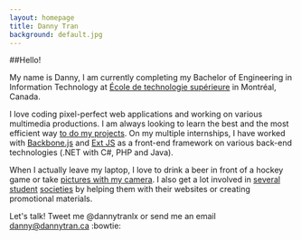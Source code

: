```yaml
---
layout: homepage
title: Danny Tran
background: default.jpg
---
```


##Hello!

My name is Danny, I am currently completing my Bachelor of Engineering in Information Technology at [&Eacute;cole de technologie sup&eacute;rieure](http://etsmtl.ca/) in Montr&eacute;al, Canada.

I love coding pixel-perfect web applications and working on various multimedia productions. I am always looking to learn the best and the most efficient way [to do my projects](projects). On my multiple internships, I have worked with [Backbone.js](http://backbonejs.org) and [Ext JS](http://sencha.com/) as a front-end framework on various back-end technologies (.NET with C#, PHP and Java).

When I actually leave my laptop, I love to drink a beer in front of a hockey game or take [pictures with my camera](http://www.flickr.com/dannytranlx). I also get a lot involved in [several](http://clubapplets.ca/) [student](http://lanets.ca/) [societies](http://dciets.com/) by helping them with their websites or creating promotional materials.

Let's talk! Tweet me @dannytranlx or send me an email [danny@dannytran.ca](mailto:danny@dannytran.ca) :bowtie:
